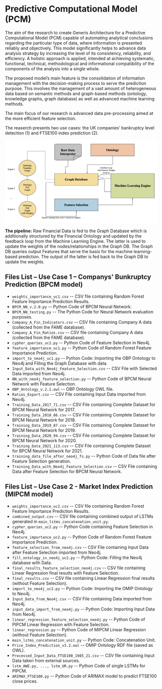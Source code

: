 # Predictive Computational Model (PCM)
The aim of the research to create Generis Architecture for a Predictive Computational Model (PCM) capable of automating analytical conclusions regarding the particular type of data, where information is presented reliably and objectively. This model significantly helps to advance data analysis strategy by increasing the level of its consistency, reliability, and efficiency. A holistic approach is applied, intended at achieving systematic, functional, technical, methodological and informational compatibility of the components of the analysis into a single whole.

The proposed model’s main feature is the consolidation of information management with the decision-making process to serve the prediction purpose. This involves the management of a vast amount of heterogeneous data based on semantic methods and graph-based methods (ontology, knowledge graphs, graph database) as well as advanced machine learning methods.

The main focus of our research is advanced data pre-processing aimed at the more efficient feature selection.

The reaserch presents two use cases: the UK companies’ bankruptcy level detection (1) and FTSE100 index prediction (2).

![PCM](Generic_Model_new2022.png)

__The pipeline:__ Raw Financial Data is fed to the Graph Database which is additionally structured by the Financial Ontology and updated by the feedback loop from the Machine Learning Engine. The latter is used to update the weights of the nodes/relationships in the Graph DB. The Graph DB queries output Features that serve the basis for the machine learning-based prediction. The output of the latter is fed back to the Graph DB to update the weights.


## Files List – Use Case 1 – Companys' Bunkruptcy Prediction (BPCM model)

- `weights_importance_uc1.csv` -- CSV file containing Random Forest Feature Importance Prediction Results.
- `BPCM_NN_v.2.0.py` -- Python Code of BPCM Neural Network.
- `BPCM_NN_testing.py` -- The Python Code for Neural Network evaluation purposes. 
- `Company_A_Fin_Indicators.csv` -- CSV file containing Company A data (collected from the FAME database).
- `Company_A_Fin_Ratios.csv` -- CSV file containing Company A data (collected from the FAME database).
- `cypher_queries_uc1.py` -- Python Code of Feature Selection in Neo4j.
- `feature_importance_uc1.py` -- Python Code of Random Forest Feature Importance Prediction.
- `import_to_neo4j_uc1.py` -- Python Code: Importing the OBP Ontology to Neo4j and Filling the Graph Database with data.
- `Input_Data_with_Neo4j_Feature_Selection.csv` -- CSV File with Selected Data imported from Neo4j.
- `NN_with_neo4j_feature_selection.py` -- Python Code of BPCM Neural Network with Feature Selection.
- `OBP_Ontology_v.2.1.owl` -- OBP Ontology OWL file.
- `Ratios_Export.csv` -- CSV File containing Input Data imported from Neo4j.
- `Training_Data_2017_71.csv` -- CSV File containing Complete Dataset for BPCM Neural Network for 2017.
- `Training_Data_2018_86.csv` -- CSV File containing Complete Dataset for BPCM Neural Network for 2018.
- `Training_Data_2019_87.csv` -- CSV File containing Complete Dataset for BPCM Neural Network for 2019.
- `Training_Data_2020_94.csv` -- CSV File containing Complete Dataset for BPCM Neural Network for 2020.
- `Training_Data_2021_113.csv` -- CSV File containing Complete Dataset for BPCM Neural Network for 2021.
- `training_data_file_after_neo4j_fs.py` -- Python Code of Data file after Feature Selection generation.
- `Training_Data_with_Neo4j_Feature_Selection.csv` -- CSV File containing Data after Feature Selection for BPCM Neural Network.


## Files List – Use Case 2 - Market Index Prediction (MIPCM model)

- `weights_importance_uc2.csv` -- CSV file containing Random Forest Feature Importance Prediction Results.
- `combined_output.csv` -- CSV file containing combined output of LSTMs generated in `main_lstms_concatenation_unit.py`.
- `cypher_queries_uc2.py` -- Python Code containing Feature Selection in Neo4j.
- `feature_importance_uc2.py` -- Python Code of Random Forest Feature Importance Prediction.
- `feature_selection_from_neo4j.csv` -- CSV File containing Input Data after Feature Selection imported from Neo4j.
- `fill_ontology_in_neo4j_uc2.py` -- Python Code: Filling the Neo4j database with Data.
- `final_results_feature_selection_neo4j.csv` -- CSV file containing Linear Regression final results with Feature Selection.
- `final_results.csv` -- CSV file containing Linear Regression final results (without Feature Selection).
- `import_to_neo4j_uc2.py` -- Python Code: Importing the OMIP Ontology to Neo4j.
- `Input_Data_from_Neo4j.csv` -- CSV File containing Data imported from Neo4j.
- `input_data_import_from_neo4j.py` -- Python Code: Importing Input Data from Neo4j.
- `linear_regression_feature_selection_neo4j.py` -- Python Code of PIPCM Linear Regression with Feature Selection.
- `linear_regression.py` -- Python Code of MIPCM Linear Regression (without Feature Selection).
- `main_lstms_concatenation_unit.py` -- Python Code: Concatenation Unit.
- `Price_Index_Prediction_v3.2.owl` -- OMIP Ontology RDF file (saved as OWL).
- `Processed_Input_Data_FTSE100_1985_21.csv` -- CSV file containing Input Data taken from external sources.
- `lstm_AWE.py, ..., lstm_UR.py` -- Python Code of single LSTMs for PIPCM.
- `ARIMAX_FTSE100.py` -- Python Code of ARIMAX model to predict FTSE100 close prices.
  
